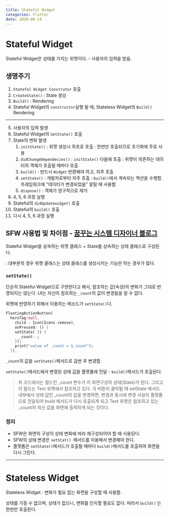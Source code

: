 ```yaml
---
title: Stateful Widget
categories: Flutter
date: 2020-08-14
---
```




# Stateful Widget

Stateful Widget은 상태를 가지는 위젯이다. - 사용자의 입력을 받음.

## 생명주기

1. `Stateful Widget Construtor` 호출
2. `CreateState()` : State 생성
3. `Build()` : Rendering
4. Stateful Widget의 `constructor`실행 될 때, Stateless Widget의 `Build()` Rendering

---

5. 사용자의 입력 발생
6. Stateful Widget의 `SetState()` 호출
7. State의 변화 발생
   1. `initState()` : 위젯 생성시 최초로 호출 : 한번만 호출되므로 초기화에 주로 사용
   2. `didChangeDependecies()` : `initState()` 다음에 호출 : 위젯이 의존하는 데이터의 객체가 호출될 때마다 호출
   3. `build()` : 반드시 `Widget` 반환해야 하고, 자주 호출
   4. `setState()` : 개발자로부터 자주 호출 : `build()`에서 계속되는 액션을 수행함. 프레임워크에 "데이터가 변경되었음" 알릴 때 사용함
   5. `dispose()` : 객체가 영구적으로 제거
8. 4, 5, 6 과정 실행
9. Stateful의 `didUpdatewidget)` 호출
10. Stateful의 `build()` 호출
11. 다시 4, 5, 6 과정 실행



## SFW 사용법 및 차이점 - [꿈꾸는 시스템 디자이너 블로그](https://here4you.tistory.com/220)

Stateful Widget을 상속하는 위젯 클래스 + State를 상속하는 상태 클래스로 구성된다.

: 대부분의 경우 위젯 클래스는 상태 클래스를 생성시키는 기능만 하는 경우가 많다.

### `setState()`

단순히 Stateful Widget으로 구현한다고 해서, 참조하는 값(속성)의 변화가 그대로 반영되지는 않는다. UI는 자신이 참조하는 `_count`의 값이 변경됨을 알 수 없다.

위젯에 반영하기 위해서 이용하는 메소드가 `setState()`다.

```dart
FloatingActionButton(
  heroTag:null,
	child : Icon(Icons.remove),
	onPressed: () {
    setState( () {
      _count--;
    });
    print("value of _count = $_count");
  }),
```

`_count`의 값을 `setState()`메서드로 감싼 후 변경함.

`setState()`메서드에서 변경된 상태 값을 플랫폼에 전달 - `build()`메서드가 호출된다.

> 위 코드에서는 필드인 _count 변수가 이 화면구성의 상태(State)가 된다. 그리고 이 필드는 Text 위젯에서 참조하고 있다. 각 버튼이 클릭될 때 setState 메서드 내부에서 상태 값인 _count의 값을 변경하면, 변경과 동시에 변경 사실이 플랫폼으로 전달되어 build 메서드가 다시 호출되게 되고 Text 위젯은 참조하고 있는 _count의 최신 값을 화면에 출력하게 되는 것이다.

### 정리

- SFW은 화면의 구성이 상태 변화에 따라 재구성되어야 할 때 사용된다.
- SFW의 상태 변경은 `setStat() `메서드를 이용해서 변경해야 한다.
- 플랫폼은 `setState()`메서드가 호출될 때마다 `build()`메서드를 호출하여 화면을 다시 그린다.

---

# Stateless Widget

Stateless Widget : 변화가 필요 없는 화면을 구성할 때 사용함.

상태를 가질 수 없으며, 상태가 없으니, 변화를 인지할 필요도 없다. 따라서 `build()` 는 한번만 호출된다.





